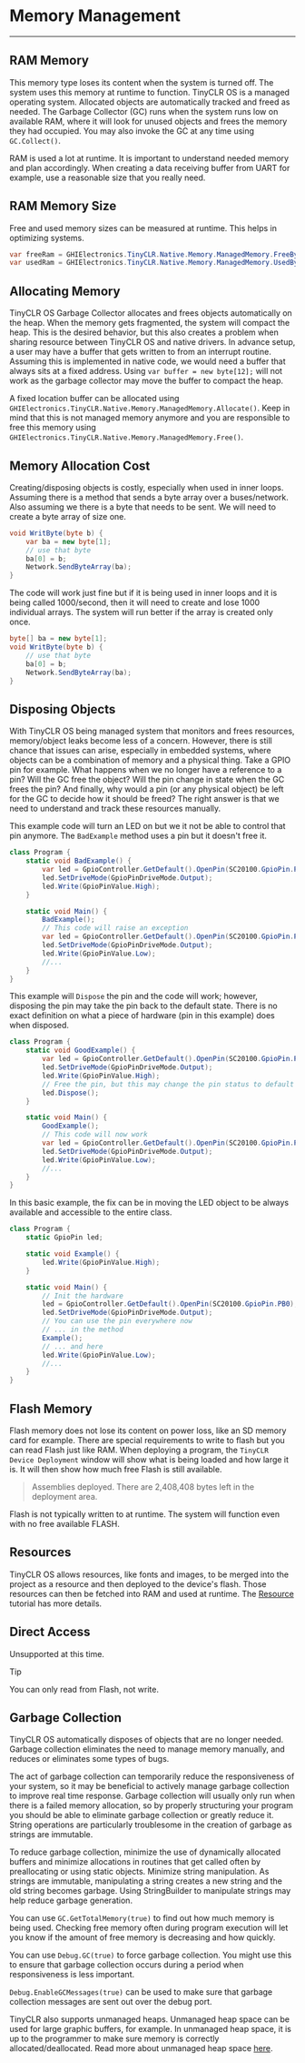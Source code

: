 # Memory Management
---

## RAM Memory
This memory type loses its content when the system is turned off. The system uses this memory at runtime to function. TinyCLR OS is a managed operating system. Allocated objects are automatically tracked and freed as needed. The Garbage Collector (GC) runs when the system runs low on available RAM, where it will look for unused objects and frees the memory they had occupied. You may also invoke the GC at any time using `GC.Collect()`.

RAM is used a lot at runtime. It is important to understand needed memory and plan accordingly. When creating a data receiving buffer from UART for example, use a reasonable size that you really need.

## RAM Memory Size
Free and used memory sizes can be measured at runtime. This helps in optimizing systems.

```cs
var freeRam = GHIElectronics.TinyCLR.Native.Memory.ManagedMemory.FreeBytes;
var usedRam = GHIElectronics.TinyCLR.Native.Memory.ManagedMemory.UsedBytes;
```

## Allocating Memory
TinyCLR OS Garbage Collector allocates and frees objects automatically on the heap. When the memory gets fragmented, the system will compact the heap. This is the desired behavior, but this also creates a problem when sharing resource between TinyCLR OS and native drivers. In advance setup, a user may have a buffer that gets written to from an interrupt routine. Assuming this is implemented in native code, we would need a buffer that always sits at a fixed address. Using `var buffer = new byte[12];` will not work as the garbage collector may move the buffer to compact the heap.

A fixed location buffer can be allocated using `GHIElectronics.TinyCLR.Native.Memory.ManagedMemory.Allocate()`. Keep in mind that this is not managed memory anymore and you are responsible to free this memory using `GHIElectronics.TinyCLR.Native.Memory.ManagedMemory.Free()`.

## Memory Allocation Cost
Creating/disposing objects is costly, especially when used in inner loops. Assuming there is a method that sends a byte array over a buses/network. Also assuming we there is a byte that needs to be sent. We will need to create a byte array of size one.

```cs
void WritByte(byte b) {
    var ba = new byte[1];
    // use that byte
    ba[0] = b;
    Network.SendByteArray(ba);
}
```
The code will work just fine but if it is being used in inner loops and it is being called 1000/second, then it will need to create and lose 1000 individual arrays. The system will run better if the array is created only once.

```cs
byte[] ba = new byte[1];
void WritByte(byte b) {
    // use that byte
    ba[0] = b;
    Network.SendByteArray(ba);
}
```

## Disposing Objects
With TinyCLR OS being managed system that monitors and frees resources, memory/object leaks become less of a concern. However, there is still chance that issues can arise, especially in embedded systems, where objects can be a combination of memory and a physical thing. Take a GPIO pin for example. What happens when we no longer have a reference to a pin? Will the GC free the object? Will the pin change in state when the GC frees the pin? And finally, why would a pin (or any physical object) be left for the GC to decide how it should be freed? The right answer is that we need to understand and track these resources manually.

This example code will turn an LED on but we it not be able to control that pin anymore. The `BadExample` method uses a pin but it doesn't free it.

```cs
class Program {
    static void BadExample() {
        var led = GpioController.GetDefault().OpenPin(SC20100.GpioPin.PB0);
        led.SetDriveMode(GpioPinDriveMode.Output);
        led.Write(GpioPinValue.High);
    }

    static void Main() {
        BadExample();
        // This code will raise an exception
        var led = GpioController.GetDefault().OpenPin(SC20100.GpioPin.PB0);
        led.SetDriveMode(GpioPinDriveMode.Output);
        led.Write(GpioPinValue.Low);
        //...
    }
}
```
This example will `Dispose` the pin and the code will work; however, disposing the pin may take the pin back to the default state. There is no exact definition on what a piece of hardware (pin in this example) does when disposed.

```cs
class Program {
    static void GoodExample() {
        var led = GpioController.GetDefault().OpenPin(SC20100.GpioPin.PB0);
        led.SetDriveMode(GpioPinDriveMode.Output);
        led.Write(GpioPinValue.High);
        // Free the pin, but this may change the pin status to default
        led.Dispose();
    }

    static void Main() {
        GoodExample();
        // This code will now work
        var led = GpioController.GetDefault().OpenPin(SC20100.GpioPin.PB0);
        led.SetDriveMode(GpioPinDriveMode.Output);
        led.Write(GpioPinValue.Low);
        //...
    }
}
```

In this basic example, the fix can be in moving the LED object to be always available and accessible to the entire class.

```cs
class Program {
    static GpioPin led;

    static void Example() {
        led.Write(GpioPinValue.High);
    }

    static void Main() {
        // Init the hardware
        led = GpioController.GetDefault().OpenPin(SC20100.GpioPin.PB0);
        led.SetDriveMode(GpioPinDriveMode.Output);
        // You can use the pin everywhere now
        // ... in the method
        Example();
        // ... and here
        led.Write(GpioPinValue.Low);
        //...
    }
}
```

## Flash Memory
Flash memory does not lose its content on power loss, like an SD memory card for example. There are special requirements to write to flash but you can read Flash just like RAM. When deploying a program, the `TinyCLR Device Deployment` window will show what is being loaded and how large it is. It will then show how much free Flash is still available. 

> Assemblies deployed. There are 2,408,408 bytes left in the deployment area.

Flash is not typically written to at runtime. The system will function even with no free available FLASH.

## Resources
TinyCLR OS allows resources, like fonts and images, to be merged into the project as a resource and then deployed to the device's flash. Those resources can then be fetched into RAM and used at runtime. The [Resource](resources.md) tutorial has more details.

## Direct Access
Unsupported at this time.

> [!Tip]
> You can only read from Flash, not write.

## Garbage Collection

TinyCLR OS automatically disposes of objects that are no longer needed. Garbage collection eliminates the need to manage memory manually, and reduces or eliminates some types of bugs.

The act of garbage collection can temporarily reduce the responsiveness of your system, so it may be beneficial to actively manage garbage collection to improve real time response. Garbage collection will usually only run when there is a failed memory allocation, so by properly structuring your program you should be able to eliminate garbage collection or greatly reduce it. String operations are particularly troublesome in the creation of garbage as strings are immutable.

To reduce garbage collection, minimize the use of dynamically allocated buffers and minimize allocations in routines that get called often by preallocating or using static objects. Minimize string manipulation. As strings are immutable, manipulating a string creates a new string and the old string becomes garbage. Using StringBuilder to manipulate strings may help reduce garbage generation.

You can use `GC.GetTotalMemory(true)` to find out how much memory is being used. Checking free memory often during program execution will let you know if the amount of free memory is decreasing and how quickly. 

You can use `Debug.GC(true)` to force garbage collection. You might use this to ensure that garbage collection occurs during a period when responsiveness is less important.

`Debug.EnableGCMessages(true)` can be used to make sure that garbage collection messages are sent out over the debug port.

TinyCLR also supports unmanaged heaps. Unmanaged heap space can be used for large graphic buffers, for example. In unmanaged heap space, it is up to the programmer to make sure memory is correctly allocated/deallocated. Read more about unmanaged heap space [here]().




